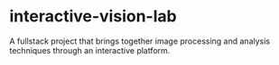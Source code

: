 # interactive-vision-lab
A fullstack project that brings together image processing and analysis techniques through an interactive platform.
